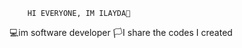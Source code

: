         HI EVERYONE, IM ILAYDA🎀
💻im software developer
🏳️I share the codes I created


<!---
ilayddaa/ilayddaa is a ✨ special ✨ repository because its `README.md` (this file) appears on your GitHub profile.
You can click the Preview link to take a look at your changes.
--->
